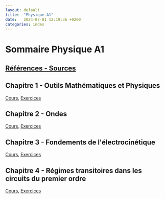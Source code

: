 ```yaml
---
layout: default
title:  "Physique A1"
date:   2024-07-01 12:19:36 +0200
categories: index
---
```


# Sommaire Physique A1

## [Références - Sources](ref.markdown)

## Chapitre 1 - Outils Mathématiques et Physiques
[Cours](Physique_1A_01_C_Outils.markdown), [Exercices](Physique_1A_01_EX.markdown)

## Chapitre 2 - Ondes
[Cours](Physique_1A_02_C_Ondes.markdown), [Exercices](Physique_1A_02_EX.markdown)

## Chapitre 3 - Fondements de l'électrocinétique
[Cours](Physique_1A_03_C_Elec.markdown), [Exercices](Physique_1A_03_EX.markdown)

## Chapitre 4 - Régimes transitoires dans les circuits du premier ordre
[Cours](Physique_1A_03_C_RT.markdown), [Exercices](Physique_1A_04_EX.markdown)